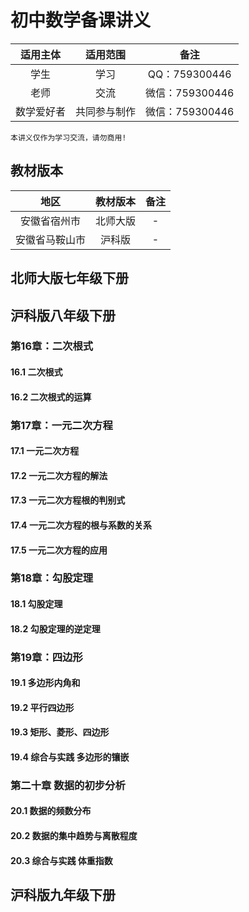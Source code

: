 # 初中数学备课讲义

| 适用主体 | 适用范围 | 备注 |
| :-----:| :----: | :----: |
| 学生 | 学习 | QQ：759300446 |
| 老师 | 交流 |微信：759300446 |
|数学爱好者|共同参与制作|微信：759300446|

`本讲义仅作为学习交流，请勿商用!`

## 教材版本

| 地区 | 教材版本 | 备注 |
| :-----:| :----: | :----: |
| 安徽省宿州市 | 北师大版 | - |
| 安徽省马鞍山市 | 沪科版 | - |

## 北师大版七年级下册

## 沪科版八年级下册

### 第16章：二次根式

#### 16.1 二次根式

#### 16.2 二次根式的运算

### 第17章：一元二次方程

#### 17.1 一元二次方程

#### 17.2 一元二次方程的解法

#### 17.3 一元二次方程根的判别式

#### 17.4 一元二次方程的根与系数的关系

#### 17.5 一元二次方程的应用

### 第18章：勾股定理

#### 18.1 勾股定理

#### 18.2 勾股定理的逆定理

### 第19章：四边形

#### 19.1 多边形内角和

#### 19.2 平行四边形

#### 19.3 矩形、菱形、四边形

#### 19.4 综合与实践 多边形的镶嵌

### 第二十章 数据的初步分析

#### 20.1 数据的频数分布

#### 20.2 数据的集中趋势与离散程度

#### 20.3 综合与实践 体重指数

## 沪科版九年级下册
